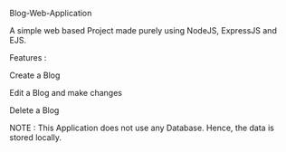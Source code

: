 Blog-Web-Application

A simple web based Project made purely using NodeJS, ExpressJS and EJS.

Features :

Create a Blog

Edit a Blog and make changes

Delete a Blog

NOTE : This Application does not use any Database. Hence, the data is stored locally.
